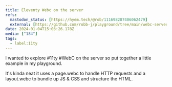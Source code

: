 ```yaml
---
title: Eleventy Webc on the server
refs:
  mastodon_status: [https://hyem.tech/@rob/111698287406062479]
  external: [https://github.com/robb-j/playground/tree/main/webc-server]
date: 2024-01-04T15:03:26.178Z
media: ["184"]
tags:
  - label:11ty
---
```


I wanted to explore #11ty #WebC on the server so put together a little example in my playground.

It's kinda neat it uses a page.webc to handle HTTP requests and a layout.webc to bundle up JS & CSS and structure the HTML.
